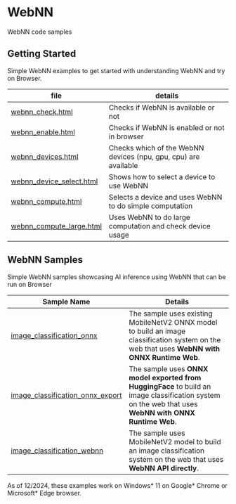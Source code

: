 # WebNN
WebNN code samples

## Getting Started

Simple WebNN examples to get started with understanding WebNN and try on Browser. 

| file | details |
|---|---|
| [webnn_check.html](getting-started/01_webnn_check.html) | Checks if WebNN is available or not |
| [webnn_enable.html](getting-started/02_webnn_enable.html) | Checks if WebNN is enabled or not in browser |
| [webnn_devices.html](getting-started/03_webnn_devices.html) | Checks which of the WebNN devices (npu, gpu, cpu) are available |
| [webnn_device_select.html](getting-started/04_webnn_device_select.html) | Shows how to select a device to use WebNN |
| [webnn_compute.html](getting-started/05_webnn_compute.html) | Selects a device and uses WebNN to do simple computation |
| [webnn_compute_large.html](getting-started/06_webnn_compute_large.html) | Uses WebNN to do large computation and check device usage |

## WebNN Samples

Simple WebNN samples showcasing AI inference using WebNN that can be run on Browser

|Sample Name | Details|
|---|---|
|[image_classification_onnx](webnn-samples/image_classification_onnx) |The sample uses existing MobileNetV2 ONNX model to build an image classification system on the web that uses __WebNN with ONNX Runtime Web__. |
|[image_classification_onnx_export](webnn-samples/image_classification_onnx_export)|The sample uses __ONNX model exported from HuggingFace__ to build an image classification system on the web that uses __WebNN with ONNX Runtime Web__.|
|[image_classification_webnn](webnn-samples/image_classification_webnn)|The sample uses MobileNetV2 model to build an image classification system on the web that uses __WebNN API directly__.|


As of 12/2024, these examples work on Windows* 11 on Google* Chrome or Microsoft* Edge browser.
